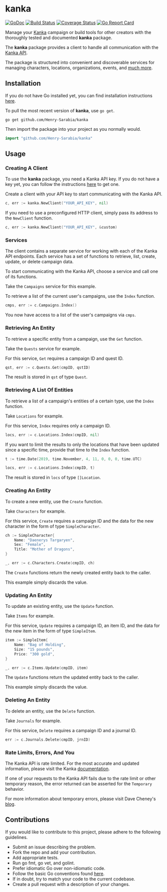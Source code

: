 # kanka 

[![GoDoc](https://godoc.org/github.com/Henry-Sarabia/kanka?status.svg)](https://godoc.org/github.com/Henry-Sarabia/kanka) [![Build Status](https://travis-ci.com/Henry-Sarabia/kanka.svg?branch=master)](https://travis-ci.com/Henry-Sarabia/kanka) [![Coverage Status](https://coveralls.io/repos/github/Henry-Sarabia/kanka/badge.svg?branch=master)](https://coveralls.io/github/Henry-Sarabia/kanka?branch=master) [![Go Report Card](https://goreportcard.com/badge/github.com/Henry-Sarabia/kanka)](https://goreportcard.com/report/github.com/Henry-Sarabia/kanka)

Manage your [Kanka](https://kanka.io/en-US) campaign or build tools for other
creators with the thoroughly tested and documented **kanka** package.

The **kanka** package provides a client to handle all communication with the
[Kanka API](https://kanka.io/en-US/docs/1.0). 

The package is structured into convenient and discoverable services for 
managing characters, locations, organizations, events, and 
[much more](https://kanka.io/en-US/features).


## Installation

If you do not have Go installed yet, you can find installation instructions 
[here](https://golang.org/doc/install).

To pull the most recent version of **kanka**, use `go get`.

```
go get github.com/Henry-Sarabia/kanka
```

Then import the package into your project as you normally would.

```go
import "github.com/Henry-Sarabia/kanka"
```

## Usage

### Creating A Client

To use the **kanka** package, you need a Kanka API key. If you do not have a key
yet, you can follow the instructions [here](https://kanka.io/en-US/docs/1.0/setup)
to get one.

Create a client with your API key to start communicating with the Kanka API.

```go
c, err := kanka.NewClient("YOUR_API_KEY", nil)
```

If you need to use a preconfigured HTTP client, simply pass its address to the
`NewClient` function.

```go
c, err := kanka.NewClient("YOUR_API_KEY", &custom)
```

### Services

The client contains a separate service for working with each of the Kanka API
endpoints. Each service has a set of functions to retrieve, list, create, update,
or delete campaign data.

To start communicating with the Kanka API, choose a service and call one of its
functions. 

Take the `Campaigns` service for this example. 

To retrieve a list of the current user's campaigns, use the `Index` function.

```go
cmps, err := c.Campaigns.Index()
```
You now have access to a list of the user's campaigns via `cmps`.

### Retrieving An Entity

To retrieve a specific entity from a campaign, use the `Get` function.

Take the `Quests` service for example. 

For this service, `Get` requires a campaign ID and quest ID.

```go
qst, err := c.Quests.Get(cmpID, qstID)
```

The result is stored in `qst` of type `Quest`. 

### Retrieving A List Of Entities

To retrieve a list of a campaign's entities of a certain type, use the `Index` function.

Take `Locations` for example.

For this service, `Index` requires only a campaign ID.

```go
locs, err := c.Locations.Index(cmpID, nil)
```

If you want to limit the results to only the locations that have been updated
since a specific time, provide that time to the `Index` function.

```go
t := time.Date(2019, time.November, 4, 11, 0, 0, 0, time.UTC)

locs, err := c.Locations.Index(cmpID, t)
```
The result is stored in `locs` of type `[]Location`.


### Creating An Entity

To create a new entity, use the `Create` function.

Take `Characters` for example.

For this service, `Create` requires a campaign ID and the data for the new 
character in the form of type `SimpleCharacter`.

```go
ch := SimpleCharacter{
    Name: "Daenerys Targaryen",
    Sex: "Female",
    Title: "Mother of Dragons",
}

_, err := c.Characters.Create(cmpID, ch)
```
The `Create` functions return the newly created entity back to the caller.

This example simply discards the value.

### Updating An Entity

To update an existing entity, use the `Update` function.

Take `Items` for example.

For this service, `Update` requires a campaign ID, an item ID, and the data for
the new item in the form of type `SimpleItem`.

```go
item := SimpleItem{
    Name: "Bag of Holding",
    Size: "15 pounds",
    Price: "300 gold",
}

_, err := c.Items.Update(cmpID, item)
```
The `Update` functions return the updated entity back to the caller.

This example simply discards the value.


### Deleting An Entity

To delete an entity, use the `Delete` function.

Take `Journals` for example.

For this service, `Delete` requires a campaign ID and a journal ID.

```go
err := c.Journals.Delete(cmpID, jrnID)
```

### Rate Limits, Errors, And You

The Kanka API is rate limited. For the most accurate and updated information,
please visit the Kanka [documentation](https://kanka.io/en-US/docs/1.0/setup#endpoints). 

If one of your requests to the Kanka API fails due to the rate limit or other temporary reason,
the error returned can be asserted for the `Temporary` behavior.

For more information about temporary errors, please visit Dave Cheney's
[blog](https://dave.cheney.net/2016/04/27/dont-just-check-errors-handle-them-gracefully).

## Contributions

If you would like to contribute to this project, please adhere to the following
guidelines.

* Submit an issue describing the problem.
* Fork the repo and add your contribution.
* Add appropriate tests.
* Run go fmt, go vet, and golint.
* Prefer idiomatic Go over non-idiomatic code.
* Follow the basic Go conventions found [here](https://github.com/golang/go/wiki/CodeReviewComments).
* If in doubt, try to match your code to the current codebase.
* Create a pull request with a description of your changes.


